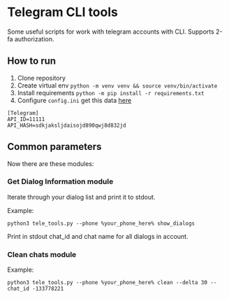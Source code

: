 # Telegram CLI tools 

Some useful scripts for work with telegram accounts with CLI.
Supports 2-fa authorization.

## How to run
1. Clone repository
2. Create virtual env ```python -m venv venv && source venv/bin/activate```
3. Install requirements ```python -m pip install -r requirements.txt```
4. Configure ```config.ini``` get this data [here](https://my.telegram.org/auth?to=apps)
```
[Telegram]
API_ID=11111
API_HASH=sdkjaksljdaisojd890qwj8d832jd
```

## Common parameters

Now there are these modules:

### Get Dialog Information module
Iterate through your dialog list and print it to stdout.

Example:
```
python3 tele_tools.py --phone %your_phone_here% show_dialogs
```
Print in stdout chat_id and chat name for all dialogs in account.

### Clean chats module

Example:
```
python3 tele_tools.py --phone %your_phone_here% clean --delta 30 --chat_id -133778221
```